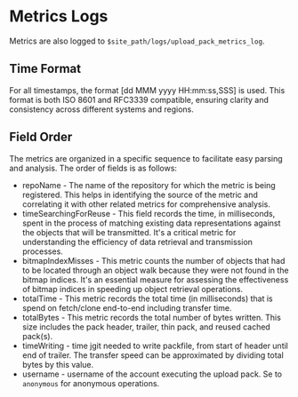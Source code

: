 Metrics Logs
============

Metrics are also logged to `$site_path/logs/upload_pack_metrics_log`.

Time Format
-----------

For all timestamps, the format [dd MMM yyyy HH:mm:ss,SSS] is used. This format is both ISO 8601 and
RFC3339 compatible, ensuring clarity and consistency across different systems and regions.

Field Order
-----------

The metrics are organized in a specific sequence to facilitate easy parsing and analysis. The order
of fields is as follows:

- repoName - The name of the repository for which the metric is being registered. This helps in
  identifying the source of the metric and correlating it with other related metrics for comprehensive
  analysis.
- timeSearchingForReuse - This field records the time, in milliseconds, spent in the process of
  matching existing data representations against the objects that will be transmitted. It's a critical
  metric for understanding the efficiency of data retrieval and transmission processes.
- bitmapIndexMisses - This metric counts the number of objects that had to be located through an
  object walk because they were not found in the bitmap indices. It's an essential measure for assessing
  the effectiveness of bitmap indices in speeding up object retrieval operations.
- totalTime - This metric records the total time (in milliseconds) that is spend on fetch/clone
  end-to-end including transfer time.
- totalBytes - This metric records the total number of bytes written. This size includes the pack
  header, trailer, thin pack, and reused cached pack(s).
- timeWriting - time jgit needed to write packfile, from start of header until end of trailer.
  The transfer speed can be approximated by dividing total bytes by this value.
- username - username of the account executing the upload pack. Se to `anonymous` for anonymous operations.
